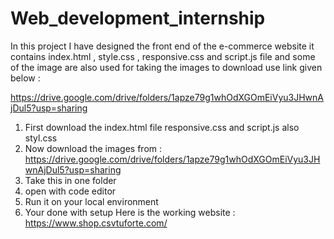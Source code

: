 # Web_development_internship
In this project I have designed the front end of the e-commerce website it contains index.html , style.css , responsive.css and script.js file and some of the image are also used for taking the images to download use link given below :

https://drive.google.com/drive/folders/1apze79g1whOdXGOmEiVyu3JHwnAjDul5?usp=sharing

1) First download the index.html file responsive.css and script.js also styl.css
2) Now download the images from : https://drive.google.com/drive/folders/1apze79g1whOdXGOmEiVyu3JHwnAjDul5?usp=sharing
3) Take this in one folder
4) open with code editor
5) Run it on your local environment
6) Your done with setup
Here is the working website :
        https://www.shop.csvtuforte.com/
